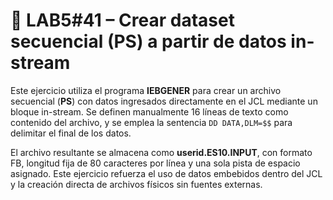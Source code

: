  # 📄 LAB5#41 – Crear dataset secuencial (PS) a partir de datos in-stream
 Este ejercicio utiliza el programa **IEBGENER** para crear un archivo secuencial (**PS**) con datos ingresados directamente en el JCL mediante un bloque in-stream. Se definen manualmente 16 líneas de texto como contenido del archivo, y se emplea la sentencia `DD DATA,DLM=$$` para delimitar el final de los datos.

 El archivo resultante se almacena como **userid.ES10.INPUT**, con formato FB, longitud fija de 80 caracteres por línea y una sola pista de espacio asignado.
 Este ejercicio refuerza el uso de datos embebidos dentro del JCL y la creación directa de archivos físicos sin fuentes externas.

